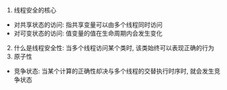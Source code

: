 1. 线程安全的核心

- 对共享状态的访问: 指共享变量可以由多个线程同时访问
- 对可变状态的访问: 值变量的值在生命周期内会发生变化

2. 什么是线程安全性: 当多个线程访问某个类时, 该类始终可以表现正确的行为
3. 原子性

- 竞争状态: 当某个计算的正确性却决与多个线程的交替执行时序时, 就会发生竞争状态
